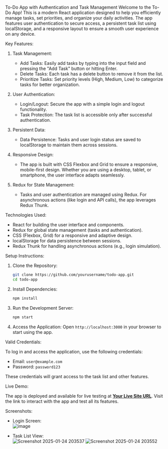 To-Do App with Authentication and Task Management
Welcome to the To-Do App! This is a modern React application designed to help you efficiently manage tasks, set priorities, and organize your daily activities. The app features user authentication to secure access, a persistent task list using localStorage, and a responsive layout to ensure a smooth user experience on any device.

Key Features:
1. Task Management:
   - Add Tasks: Easily add tasks by typing into the input field and pressing the "Add Task" button or hitting Enter.
   - Delete Tasks: Each task has a delete button to remove it from the list.
   - Prioritize Tasks: Set priority levels (High, Medium, Low) to categorize tasks for better organization.

2. User Authentication:
   - Login/Logout: Secure the app with a simple login and logout functionality. 
   - Task Protection: The task list is accessible only after successful authentication.

3. Persistent Data:
   - Data Persistence: Tasks and user login status are saved to localStorage to maintain them across sessions.
   
4. Responsive Design:
   - The app is built with CSS Flexbox and Grid to ensure a responsive, mobile-first design. Whether you are using a desktop, tablet, or smartphone, the user interface adapts seamlessly.

5. Redux for State Management:
   - Tasks and user authentication are managed using Redux. For asynchronous actions (like login and API calls), the app leverages Redux Thunk.

Technologies Used:
- React for building the user interface and components.
- Redux for global state management (tasks and authentication).
- CSS (Flexbox, Grid) for a responsive and adaptive design.
- localStorage for data persistence between sessions.
- Redux Thunk for handling asynchronous actions (e.g., login simulation).

Setup Instructions:

1. Clone the Repository:
   ```bash
   git clone https://github.com/yourusername/todo-app.git
   cd todo-app
   ```

2. Install Dependencies:
   ```bash
   npm install
   ```

3. Run the Development Server:
   ```bash
   npm start
   ```

4. Access the Application:
   Open `http://localhost:3000` in your browser to start using the app.

Valid Credentials:

To log in and access the application, use the following credentials:

- Email: `user@example.com`
- Password: `password123`

These credentials will grant access to the task list and other features.

Live Demo:

The app is deployed and available for live testing at [**Your Live Site URL**](https://your-live-site-url.com). Visit the link to interact with the app and test all its features.

Screenshots:
- Login Screen:  
  ![image](https://github.com/user-attachments/assets/5a59e694-2054-4613-8fb2-ad618c89d6c3)

- Task List View:  
  ![Screenshot 2025-01-24 203537](https://github.com/user-attachments/assets/4ea7d1a5-0e04-4103-a059-fd94b7acf6ed)
  ![Screenshot 2025-01-24 203552](https://github.com/user-attachments/assets/cc424a01-3cf9-4e12-bbdb-68f5cb8ff1f0)
